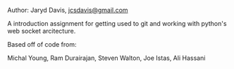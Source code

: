 Author: Jaryd Davis, jcsdavis@gmail.com
 
A introduction assignment for getting used to git and working with python's web socket arcitecture. 


Based off of code from:

Michal Young, Ram Durairajan, Steven Walton, Joe Istas, Ali Hassani
